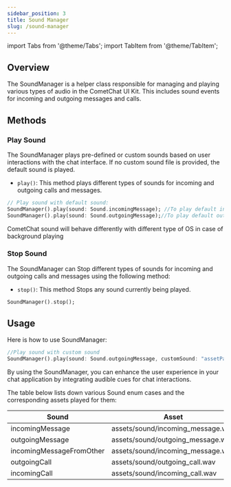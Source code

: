 ```yaml
---
sidebar_position: 3
title: Sound Manager
slug: /sound-manager
---
```


import Tabs from '@theme/Tabs';
import TabItem from '@theme/TabItem';

## Overview

The SoundManager is a helper class responsible for managing and playing various types of audio in the CometChat UI Kit. This includes sound events for incoming and outgoing messages and calls.

## Methods

### Play Sound

The SoundManager plays pre-defined or custom sounds based on user interactions with the chat interface. If no custom sound file is provided, the default sound is played.

- `play()`: This method plays different types of sounds for incoming and outgoing calls and messages.

<Tabs>

<TabItem value="Dart" label="Dart">

```dart
// Play sound with default sound:
SoundManager().play(sound: Sound.incomingMessage); //To play default incoming message sound
SoundManager().play(sound: Sound.outgoingMessage);//To play default outgoing message sound
```

</TabItem>

</Tabs>

CometChat sound will behave differently with different type of OS in case of background playing

### Stop Sound

The SoundManager can Stop different types of sounds for incoming and outgoing calls and messages using the following method:

- `stop()`: This method Stops any sound currently being played.

<Tabs>

<TabItem value="Dart" label="Dart">

```dart
SoundManager().stop();
```

</TabItem>

</Tabs>

## Usage

Here is how to use SoundManager:

<Tabs>

<TabItem value="Dart" label="Dart">

```dart
//Play sound with custom sound
SoundManager().play(sound: Sound.outgoingMessage, customSound: "assetPath"); //To custom message sound
```

</TabItem>

</Tabs>

By using the SoundManager, you can enhance the user experience in your chat application by integrating audible cues for chat interactions.

The table below lists down various Sound enum cases and the corresponding assets played for them:

| Sound | Asset | 
| ---- | ---- | 
| incomingMessage | assets/sound/incoming_message.wav | 
| outgoingMessage | assets/sound/outgoing_message.wav | 
| incomingMessageFromOther | assets/sound/incoming_message.wav | 
| outgoingCall | assets/sound/outgoing_call.wav | 
| incomingCall | assets/sound/incoming_call.wav | 
